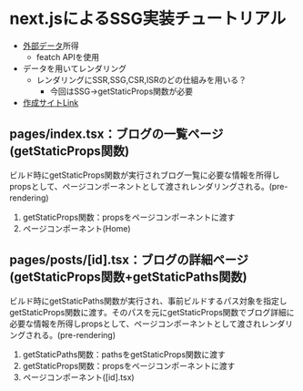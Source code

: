 # next.jsによるSSG実装チュートリアル  
- [外部データ](https://jsonplaceholder.typicode.com/posts)所得
    - featch APIを使用
- データを用いてレンダリング
    - レンダリングにSSR,SSG,CSR,ISRのどの仕組みを用いる？
        - 今回はSSG→getStaticProps関数が必要
- [作成サイトLink](ssg-tutorial.vercel.app)
## pages/index.tsx：ブログの一覧ページ(getStaticProps関数)
ビルド時にgetStaticProps関数が実行されブログ一覧に必要な情報を所得しpropsとして、ページコンポーネントとして渡されレンダリングされる。(pre-rendering)　　 
1. getStaticProps関数：propsをページコンポーネントに渡す
2. ページコンポーネント(Home)  
  
## pages/posts/[id].tsx：ブログの詳細ページ(getStaticProps関数+getStaticPaths関数)
ビルド時にgetStaticPaths関数が実行され、事前ビルドするパス対象を指定しgetStaticProps関数に渡す。そのパスを元にgetStaticProps関数でブログ詳細に必要な情報を所得しpropsとして、ページコンポーネントとして渡されレンダリングされる。(pre-rendering)
1. getStaticPaths関数：pathsをgetStaticProps関数に渡す
2. getStaticProps関数：propsをページコンポーネントに渡す
3. ページコンポーネント([id].tsx)